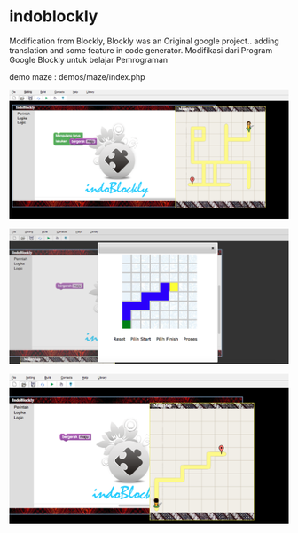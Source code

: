 # indoblockly
Modification from Blockly, Blockly was an Original google project.. adding translation and some feature in code generator. Modifikasi dari Program Google Blockly untuk belajar Pemrograman



demo maze : demos/maze/index.php


![alt text](a.png "Indoblockly")

![alt text](b.png "Indoblockly custom map")

![alt text](c.png "Indoblockly maze")
